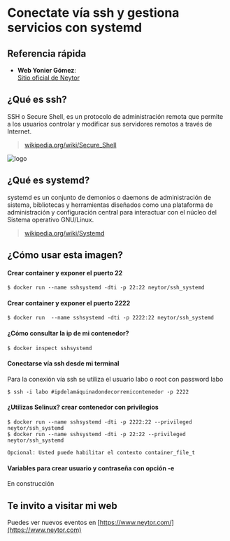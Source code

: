 Conectate vía ssh y gestiona servicios con systemd
==================================================

## Referencia rápida

-	**Web Yonier Gómez**:  
	[Sitio oficial de Neytor](https://www.neytor.com/)
  
## ¿Qué es  ssh?

SSH o Secure Shell, es un protocolo de administración remota que permite a los usuarios controlar y modificar sus servidores remotos a través de Internet. 

> [wikipedia.org/wiki/Secure_Shell](https://es.wikipedia.org/wiki/Secure_Shell)

![logo](https://miro.medium.com/max/544/0*mqE9-fHbs78SweX_.png)


## ¿Qué es systemd?

systemd es un conjunto de demonios o daemons de administración de sistema, bibliotecas y herramientas diseñados como una plataforma de administración y configuración central para interactuar con el núcleo del Sistema operativo GNU/Linux. 

> [wikipedia.org/wiki/Systemd](https://es.wikipedia.org/wiki/Systemd)


## ¿Cómo usar esta imagen?

#### Crear container y exponer el puerto 22

```console
$ docker run --name sshsystemd -dti -p 22:22 neytor/ssh_systemd
```
#### Crear container y exponer el puerto 2222

```console
$ docker run  --name sshsystemd -dti -p 2222:22 neytor/ssh_systemd
```
#### ¿Cómo consultar la ip de mi contenedor?

```console
$ docker inspect sshsystemd
```

#### Conectarse vía ssh desde mi terminal

Para la conexión vía ssh se utiliza el usuario labo o root con password labo
```console
$ ssh -i labo #ipdelamáquinadondecorremicontenedor -p 2222
```

#### ¿Utilizas Selinux? crear contenedor con privilegios 

```console
$ docker run --name sshsystemd -dti -p 2222:22 --privileged neytor/ssh_systemd
$ docker run --name sshsystemd -dti -p 22:22 --privileged neytor/ssh_systemd

Opcional: Usted puede habilitar el contexto container_file_t
```

#### Variables para crear usuario y contraseña con opción -e
En construcción

## Te invito a visitar mi web
Puedes ver nuevos eventos en [https://www.neytor.com/](https://www.neytor.com)
